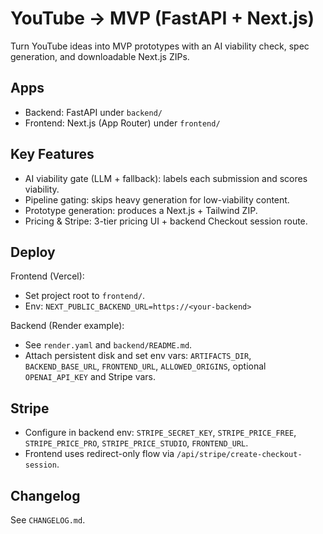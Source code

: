 # YouTube → MVP (FastAPI + Next.js)

Turn YouTube ideas into MVP prototypes with an AI viability check, spec generation, and downloadable Next.js ZIPs.

## Apps
- Backend: FastAPI under `backend/`
- Frontend: Next.js (App Router) under `frontend/`

## Key Features
- AI viability gate (LLM + fallback): labels each submission and scores viability.
- Pipeline gating: skips heavy generation for low-viability content.
- Prototype generation: produces a Next.js + Tailwind ZIP.
- Pricing & Stripe: 3-tier pricing UI + backend Checkout session route.

## Deploy

Frontend (Vercel):
- Set project root to `frontend/`.
- Env: `NEXT_PUBLIC_BACKEND_URL=https://<your-backend>`

Backend (Render example):
- See `render.yaml` and `backend/README.md`.
- Attach persistent disk and set env vars: `ARTIFACTS_DIR`, `BACKEND_BASE_URL`, `FRONTEND_URL`, `ALLOWED_ORIGINS`, optional `OPENAI_API_KEY` and Stripe vars.

## Stripe
- Configure in backend env: `STRIPE_SECRET_KEY`, `STRIPE_PRICE_FREE`, `STRIPE_PRICE_PRO`, `STRIPE_PRICE_STUDIO`, `FRONTEND_URL`.
- Frontend uses redirect-only flow via `/api/stripe/create-checkout-session`.

## Changelog
See `CHANGELOG.md`.

